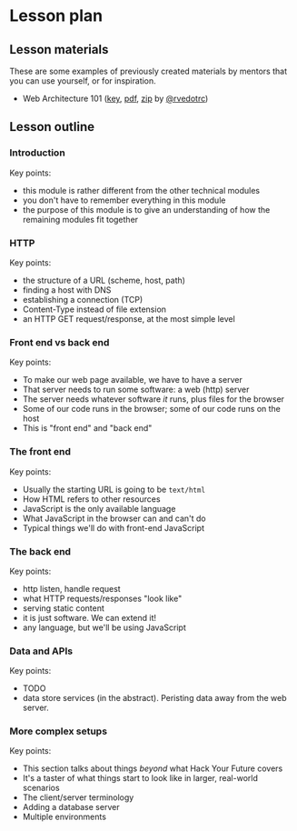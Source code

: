 # Lesson plan

## Lesson materials
These are some examples of previously created materials by mentors that you can use yourself, or for inspiration.

- Web Architecture 101 ([key](lesson-materials/web-architecture-101.key), [pdf](lesson-materials/web-architecture-101.pdf), [zip](lesson-materials/web-architecture-101.zip) by [@rvedotrc](https://github.com/rvedotrc))

## Lesson outline

### Introduction

Key points:

- this module is rather different from the other technical modules
- you don't have to remember everything in this module
- the purpose of this module is to give an understanding of how the remaining modules fit together

### HTTP

Key points:

- the structure of a URL (scheme, host, path)
- finding a host with DNS
- establishing a connection (TCP)
- Content-Type instead of file extension
- an HTTP GET request/response, at the most simple level

### Front end vs back end

Key points:

- To make our web page available, we have to have a server
- That server needs to run some software: a web (http) server
- The server needs whatever software _it_ runs, plus files for the browser
- Some of our code runs in the browser; some of our code runs on the host
- This is "front end" and "back end"

### The front end

Key points:

- Usually the starting URL is going to be `text/html`
- How HTML refers to other resources
- JavaScript is the only available language
- What JavaScript in the browser can and can't do
- Typical things we'll do with front-end JavaScript

### The back end

Key points:

- http listen, handle request
- what HTTP requests/responses "look like"
- serving static content
- it is just software. We can extend it!
- any language, but we'll be using JavaScript

### Data and APIs

Key points:

- TODO
- data store services (in the abstract). Peristing data away from the web server.

### More complex setups

Key points:

- This section talks about things _beyond_ what Hack Your Future covers
- It's a taster of what things start to look like in larger, real-world scenarios
- The client/server terminology
- Adding a database server
- Multiple environments